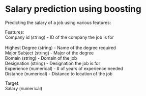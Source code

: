 # Salary prediction using boosting</br>
Predicting the salary of a job using various features:</br>

Features:</br>
Company id (string) - ID of the company the job is for</br></br>
Highest Degree (string) - Name of the degree required</br>
Major Subject (string) - Major of the degree</br>
Domain (string) - Domain of the job</br>
Designation (string) - Designation the job is for</br>
Experience (numerical) - # of years of experience needed</br>
Distance (numerical) - Distance to location of the job</br>

Target:</br>
Salary (numerical)</br>
